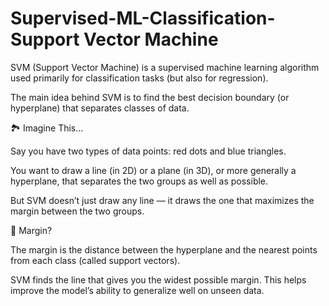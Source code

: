 # Supervised-ML-Classification-Support Vector Machine

SVM (Support Vector Machine) is a supervised machine learning algorithm used primarily for classification tasks (but also for regression). 

The main idea behind SVM is to find the best decision boundary (or hyperplane) that separates classes of data.

🏞️ Imagine This...

Say you have two types of data points: red dots and blue triangles.

You want to draw a line (in 2D) or a plane (in 3D), or more generally a hyperplane, that separates the two groups as well as possible.

But SVM doesn’t just draw any line — it draws the one that maximizes the margin between the two groups.

📏 Margin?

The margin is the distance between the hyperplane and the nearest points from each class (called support vectors).

SVM finds the line that gives you the widest possible margin. This helps improve the model’s ability to generalize well on unseen data.
